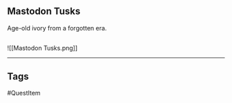 ## Mastodon Tusks
Age-old ivory from a forgotten era.
## 
![[Mastodon Tusks.png]]

---
## Tags
#QuestItem
